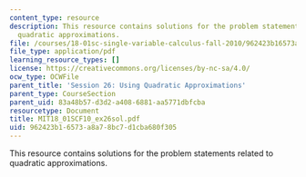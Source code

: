 ```yaml
---
content_type: resource
description: This resource contains solutions for the problem statements related to
  quadratic approximations.
file: /courses/18-01sc-single-variable-calculus-fall-2010/962423b16573a8a78bc7d1cba680f305_MIT18_01SCF10_ex26sol.pdf
file_type: application/pdf
learning_resource_types: []
license: https://creativecommons.org/licenses/by-nc-sa/4.0/
ocw_type: OCWFile
parent_title: 'Session 26: Using Quadratic Approximations'
parent_type: CourseSection
parent_uid: 83a48b57-d3d2-a408-6881-aa5771dbfcba
resourcetype: Document
title: MIT18_01SCF10_ex26sol.pdf
uid: 962423b1-6573-a8a7-8bc7-d1cba680f305
---
```

This resource contains solutions for the problem statements related to quadratic approximations.